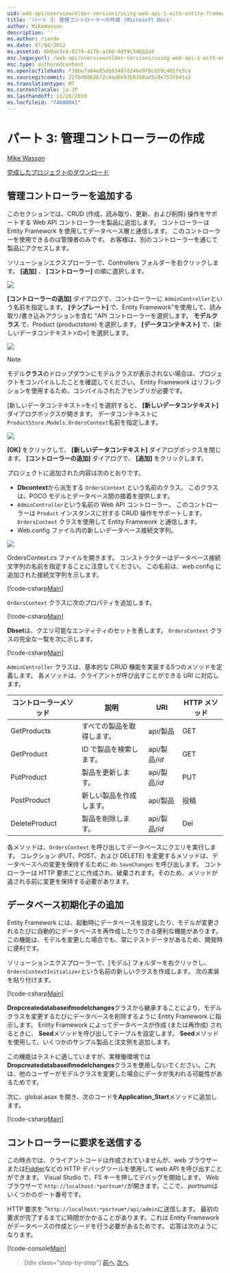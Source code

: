 ```yaml
---
uid: web-api/overview/older-versions/using-web-api-1-with-entity-framework-5/using-web-api-with-entity-framework-part-3
title: 'パート 3: 管理コントローラーの作成 |Microsoft Docs'
author: MikeWasson
description: ''
ms.author: riande
ms.date: 07/04/2012
ms.assetid: 6b9ae3c4-0274-4170-a1bb-9df9c546b2a9
msc.legacyurl: /web-api/overview/older-versions/using-web-api-1-with-entity-framework-5/using-web-api-with-entity-framework-part-3
msc.type: authoredcontent
ms.openlocfilehash: f39be7a84e85db93487d246e9f8cb59c401fe5ce
ms.sourcegitcommit: 22fbd8863672c4ad6693b8388ad5c8e753fb41a2
ms.translationtype: MT
ms.contentlocale: ja-JP
ms.lasthandoff: 11/28/2019
ms.locfileid: "74600041"
---
```

# <a name="part-3-creating-an-admin-controller"></a>パート 3: 管理コントローラーの作成

[Mike Wasson](https://github.com/MikeWasson)

[完成したプロジェクトのダウンロード](https://code.msdn.microsoft.com/ASP-NET-Web-API-with-afa30545)

## <a name="add-an-admin-controller"></a>管理コントローラーを追加する

このセクションでは、CRUD (作成、読み取り、更新、および削除) 操作をサポートする Web API コントローラーを製品に追加します。 コントローラーは Entity Framework を使用してデータベース層と通信します。 このコントローラーを使用できるのは管理者のみです。 お客様は、別のコントローラーを通じて製品にアクセスします。

ソリューションエクスプローラーで、Controllers フォルダーを右クリックします。 **[追加]** 、 **[コントローラー]** の順に選択します。

![](using-web-api-with-entity-framework-part-3/_static/image1.png)

**[コントローラーの追加]** ダイアログで、コントローラーに `AdminController`という名前を指定します。 **[テンプレート]** で、Entity Framework&quot;を使用して、読み取り/書き込みアクションを含む &quot;API コントローラーを選択します。 **モデルクラス** で、Product (productstore) を選択します。 **[データコンテキスト]** で、[新しいデータコンテキスト&gt;の&lt;] を選択します。

![](using-web-api-with-entity-framework-part-3/_static/image2.png)

> [!NOTE]
> モデル**クラス**のドロップダウンにモデルクラスが表示されない場合は、プロジェクトをコンパイルしたことを確認してください。 Entity Framework はリフレクションを使用するため、コンパイルされたアセンブリが必要です。

[新しいデータコンテキスト&gt;を&lt;] を選択すると、 **[新しいデータコンテキスト]** ダイアログボックスが開きます。 データコンテキストに `ProductStore.Models.OrdersContext`名前を指定します。

![](using-web-api-with-entity-framework-part-3/_static/image3.png)

**[OK]** をクリックして、 **[新しいデータコンテキスト]** ダイアログボックスを閉じます。 **[コントローラーの追加]** ダイアログで、 **[追加]** をクリックします。

プロジェクトに追加された内容は次のとおりです。

- **Dbcontext**から派生する `OrdersContext` という名前のクラス。 このクラスは、POCO モデルとデータベース間の接着を提供します。
- `AdminController`という名前の Web API コントローラー。 このコントローラーは `Product` インスタンスに対する CRUD 操作をサポートします。 `OrdersContext` クラスを使用して Entity Framework と通信します。
- Web.config ファイル内の新しいデータベース接続文字列。

![](using-web-api-with-entity-framework-part-3/_static/image4.png)

OrdersContext.cs ファイルを開きます。 コンストラクターはデータベース接続文字列の名前を指定することに注意してください。 この名前は、web.config に追加された接続文字列を示します。

[!code-csharp[Main](using-web-api-with-entity-framework-part-3/samples/sample1.cs)]

`OrdersContext` クラスに次のプロパティを追加します。

[!code-csharp[Main](using-web-api-with-entity-framework-part-3/samples/sample2.cs)]

**Dbset**は、クエリ可能なエンティティのセットを表します。 `OrdersContext` クラスの完全な一覧を次に示します。

[!code-csharp[Main](using-web-api-with-entity-framework-part-3/samples/sample3.cs)]

`AdminController` クラスは、基本的な CRUD 機能を実装する5つのメソッドを定義します。 各メソッドは、クライアントが呼び出すことができる URI に対応します。

| コントローラーメソッド | 説明 | URI | HTTP メソッド |
| --- | --- | --- | --- |
| GetProducts | すべての製品を取得します。 | api/製品 | GET |
| GetProduct | ID で製品を検索します。 | api/製品/*id* | GET |
| PutProduct | 製品を更新します。 | api/製品/*id* | PUT |
| PostProduct | 新しい製品を作成します。 | api/製品 | 投稿 |
| DeleteProduct | 製品を削除します。 | api/製品/*id* | Del |

各メソッドは、`OrdersContext` を呼び出してデータベースにクエリを実行します。 コレクション (PUT、POST、および DELETE) を変更するメソッドは、データベースへの変更を保持するために `db.SaveChanges` を呼び出します。 コントローラーは HTTP 要求ごとに作成され、破棄されます。そのため、メソッドが返される前に変更を保持する必要があります。

## <a name="add-a-database-initializer"></a>データベース初期化子の追加

Entity Framework には、起動時にデータベースを設定したり、モデルが変更されるたびに自動的にデータベースを再作成したりできる便利な機能があります。 この機能は、モデルを変更した場合でも、常にテストデータがあるため、開発時に便利です。

ソリューションエクスプローラーで、[モデル] フォルダーを右クリックし、`OrdersContextInitializer`という名前の新しいクラスを作成します。 次の実装を貼り付けます。

[!code-csharp[Main](using-web-api-with-entity-framework-part-3/samples/sample4.cs)]

**Dropcreatedatabaseifmodelchanges**クラスから継承することにより、モデルクラスを変更するたびにデータベースを削除するように Entity Framework に指示します。 Entity Framework によってデータベースが作成 (または再作成) されるときに、 **Seed**メソッドを呼び出してテーブルを設定します。 **Seed**メソッドを使用して、いくつかのサンプル製品と注文例を追加します。

この機能はテストに適していますが、実稼働環境では**Dropcreatedatabaseifmodelchanges**クラスを使用しないでください。これは、他のユーザーがモデルクラスを変更した場合にデータが失われる可能性があるためです。

次に、global.asax を開き、次のコードを**Application\_Start**メソッドに追加します。

[!code-csharp[Main](using-web-api-with-entity-framework-part-3/samples/sample5.cs)]

## <a name="send-a-request-to-the-controller"></a>コントローラーに要求を送信する

この時点では、クライアントコードは作成されていませんが、web ブラウザーまたは[Fiddler](http://www.fiddler2.com/fiddler2/)などの HTTP デバッグツールを使用して web API を呼び出すことができます。 Visual Studio で、F5 キーを押してデバッグを開始します。 Web ブラウザーで `http://localhost:*portnum*/`が開きます。ここで、 *portnum*はいくつかのポート番号です。

HTTP 要求を "`http://localhost:*portnum*/api/admin`に送信します。 最初の要求が完了するまでに時間がかかることがあります。これは Entity Framework がデータベースの作成とシードを行う必要があるためです。 応答は次のようになります。

[!code-console[Main](using-web-api-with-entity-framework-part-3/samples/sample6.cmd)]

> [!div class="step-by-step"]
> [前へ](using-web-api-with-entity-framework-part-2.md)
> [次へ](using-web-api-with-entity-framework-part-4.md)
